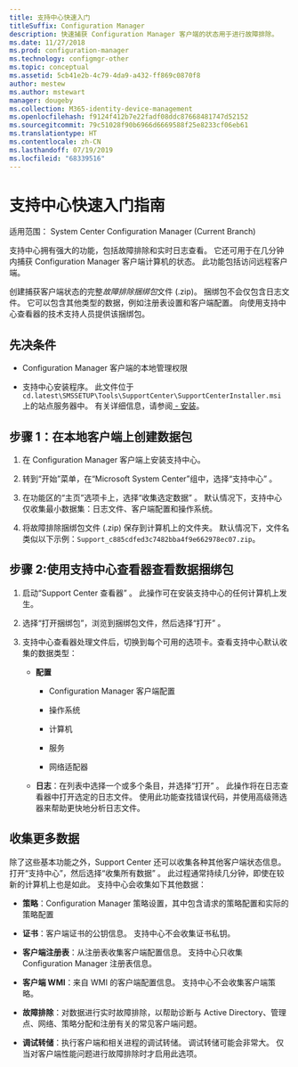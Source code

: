 ```yaml
---
title: 支持中心快速入门
titleSuffix: Configuration Manager
description: 快速捕获 Configuration Manager 客户端的状态用于进行故障排除。
ms.date: 11/27/2018
ms.prod: configuration-manager
ms.technology: configmgr-other
ms.topic: conceptual
ms.assetid: 5cb41e2b-4c79-4da9-a432-ff869c0870f8
author: mestew
ms.author: mstewart
manager: dougeby
ms.collection: M365-identity-device-management
ms.openlocfilehash: f9124f412b7e22fadf08ddc87668481747d52152
ms.sourcegitcommit: 79c51028f90b6966d6669588f25e8233cf06eb61
ms.translationtype: HT
ms.contentlocale: zh-CN
ms.lasthandoff: 07/19/2019
ms.locfileid: "68339516"
---
```

# <a name="support-center-quickstart-guide"></a>支持中心快速入门指南

适用范围：  System Center Configuration Manager (Current Branch)

支持中心拥有强大的功能，包括故障排除和实时日志查看。 它还可用于在几分钟内捕获 Configuration Manager 客户端计算机的状态。 此功能包括访问远程客户端。

创建捕获客户端状态的完整*故障排除捆绑包*文件 (.zip)。 捆绑包不会仅包含日志文件。 它可以包含其他类型的数据，例如注册表设置和客户端配置。 向使用支持中心查看器的技术支持人员提供该捆绑包。



## <a name="prerequisites"></a>先决条件

- Configuration Manager 客户端的本地管理权限  

- 支持中心安装程序。 此文件位于 `cd.latest\SMSSETUP\Tools\SupportCenter\SupportCenterInstaller.msi` 上的站点服务器中。 有关详细信息，请参阅[ - 安装](/sccm/core/support/support-center#install)。  



## <a name="step-1-create-a-data-bundle-on-a-local-client"></a>步骤 1：在本地客户端上创建数据包

1.  在 Configuration Manager 客户端上安装支持中心。  

2.  转到“开始”菜单，在“Microsoft System Center”组中，选择“支持中心”    。  

3.  在功能区的“主页”选项卡上，选择“收集选定数据”  。 默认情况下，支持中心仅收集最小数据集：日志文件、客户端配置和操作系统。  

4.  将故障排除捆绑包文件 (.zip) 保存到计算机上的文件夹。 默认情况下，文件名类似以下示例：`Support_c885cdfed3c7482bba4f9e662978ec07.zip`。  



## <a name="step-2-view-the-data-bundle-using-support-center-viewer"></a>步骤 2:使用支持中心查看器查看数据捆绑包

1.  启动“Support Center 查看器”  。 此操作可在安装支持中心的任何计算机上发生。  

2.  选择“打开捆绑包”，浏览到捆绑包文件，然后选择“打开”   。  

3.  支持中心查看器处理文件后，切换到每个可用的选项卡。查看支持中心默认收集的数据类型：  

    - **配置**  

        - Configuration Manager 客户端配置  

        - 操作系统  

        - 计算机  

        - 服务  

        - 网络适配器  

    - **日志**：在列表中选择一个或多个条目，并选择“打开”  。 此操作将在日志查看器中打开选定的日志文件。 使用此功能查找错误代码，并使用高级筛选器来帮助更快地分析日志文件。  



## <a name="collect-more-data"></a>收集更多数据

除了这些基本功能之外，Support Center 还可以收集各种其他客户端状态信息。 打开“支持中心”，然后选择“收集所有数据”   。 此过程通常持续几分钟，即使在较新的计算机上也是如此。 支持中心会收集如下其他数据：

- **策略**：Configuration Manager 策略设置，其中包含请求的策略配置和实际的策略配置  

- **证书**：客户端证书的公钥信息。 支持中心不会收集证书私钥。  

- **客户端注册表**：从注册表收集客户端配置信息。 支持中心只收集 Configuration Manager 注册表信息。  

- **客户端 WMI**：来自 WMI 的客户端配置信息。 支持中心不会收集客户端策略。  

- **故障排除**：对数据进行实时故障排除，以帮助诊断与 Active Directory、管理点、网络、策略分配和注册有关的常见客户端问题。  

- **调试转储**：执行客户端和相关进程的调试转储。 调试转储可能会非常大。 仅当对客户端性能问题进行故障排除时才启用此选项。  

